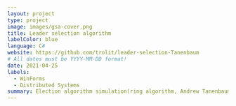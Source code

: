 ```yaml
---
layout: project
type: project
image: images/gsa-cover.png
title: Leader selection algorithm
labelColor: blue
language: C#
website: https://github.com/trolit/leader-selection-Tanenbaum
# All dates must be YYYY-MM-DD format!
date: 2021-04-25
labels:
  - WinForms
  - Distributed Systems
summary: Election algorithm simulation(ring algorithm, Andrew Tanenbaum's variant) using .NET sockets mechanism and UDP protocol.
---
```

